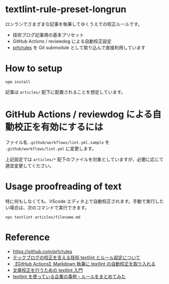 # textlint-rule-preset-longrun

ロンランでさまざまな記事を執筆してゆくうえでの校正ルールです。

- 技術ブログ記事用の基本プリセット
- GitHub Actions / reviewdog による自動校正設定
- [prh/rules](https://github.com/prh/rules) を Git submodule として取り込んで直接利用しています

# How to setup

```
npm install
```

記事は `articles/` 配下に配置されることを想定しています。

# GitHub Actions / reviewdog による自動校正を有効にするには

ファイル名 `.github/workflows/lint.yml.sample` を `.github/workflows/lint.yml` に変更します。

上記設定では `articles/*` 配下のファイルを対象としていますが、必要に応じて適宜変更してください。

# Usage proofreading of text

特に何もしなくても、VScode エディタ上で自動校正されます。手動で実行したい場合は、次のコマンドで実行できます。

```
npx textlint articles/filename.md
```

# Reference

- https://github.com/prh/rules
- [テックブログの校正を支える技術 textlint とルール設定について](https://zenn.dev/offers/articles/20220512-awesome-texlint-correction)
- [【GitHub Actions】Markdown 執筆に textlint の自動校正を取り入れる](https://dev.classmethod.jp/articles/markdown-writing-with-textlint-ci/)
- [文章校正を行うための textlint 入門](https://ics.media/entry/220404/)
- [textlint を使っている企業の事例・ルールをまとめてみた](https://zenn.dev/kgsi/articles/a88273d293abe07c5acb)
